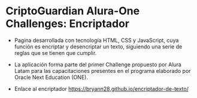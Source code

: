 <h1><strong>CriptoGuardian Alura-One Challenges: Encriptador</strong></h1>

- Pagina desarrollada con tecnología HTML, CSS y JavaScript, cuya función es encriptar y desencriptar un texto, siguiendo una serie de reglas que se tienen que cumplir.

- La aplicación forma parte del primer Challenge propuesto por Alura Latam para las capacitaciones presentes en el programa elaborado por Oracle Next Education (ONE).

- Enlace al encriptador https://bryann28.github.io/encriptador-de-texto/
